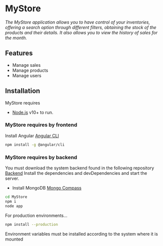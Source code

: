 # MyStore

_The MyStore application allows you to have control of your inventories, offering a search option through different filters, obtaining the stock of the products and their details. It also allows you to view the history of sales for the month._
## Features
- Manage sales
- Manage products
- Manage users

## Installation
  MyStore requires
* [Node.js](https://nodejs.org/) v10+ to run.
### MyStore requires by frontend
Install Angular  [Angular CLI](https://angular.io/cli)
```sh
npm install -g @angular/cli
```


### MyStore requires by backend
You must download the system backend found in the following repository [Backend](https://github.com/cristopheSaraosV/storeAppBackend)
Install the dependencies and devDependencies and start the server.
- Install MongoDB [Mongo Compass](https://www.mongodb.com/try/download/compass)
 ```sh
cd MyStore
npm i
node app
```

For production environments...

```sh
npm install --production
```

Environment variables must be installed according to the system where it is mounted

